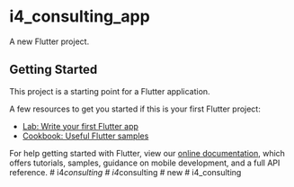 # i4_consulting_app

A new Flutter project.

## Getting Started

This project is a starting point for a Flutter application.

A few resources to get you started if this is your first Flutter project:

- [Lab: Write your first Flutter app](https://flutter.dev/docs/get-started/codelab)
- [Cookbook: Useful Flutter samples](https://flutter.dev/docs/cookbook)

For help getting started with Flutter, view our
[online documentation](https://flutter.dev/docs), which offers tutorials,
samples, guidance on mobile development, and a full API reference.
#   i 4 _ c o n s u l t i n g  
 #   i 4 _ c o n s u l t i n g  
 #   n e w  
 #   i 4 _ c o n s u l t i n g  
 